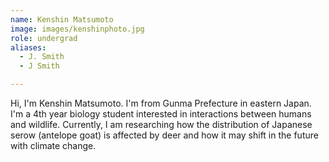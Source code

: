 ```yaml
---
name: Kenshin Matsumoto
image: images/kenshinphoto.jpg
role: undergrad
aliases:
  - J. Smith
  - J Smith

---
```


Hi, I'm Kenshin Matsumoto. I'm from Gunma Prefecture in eastern Japan.
I'm a 4th year biology student interested in interactions 
between humans and wildlife. Currently, I am researching how the 
distribution of Japanese serow (antelope goat) is affected by deer and how it 
may shift in the future with climate change.
